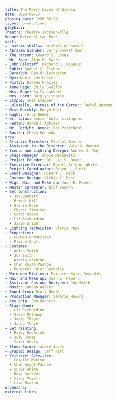 ```yaml
---
title: The Merry Wives of Windsor
date: 1996-09-13
closing_date: 1996-09-22
layout: productions
playbill:
Theatre: Theatre Jacksonville
Venue: Metropolitan Park
cast:
- Justice Shallow: Michael O'Connell
- Abraham Slender: Jerry Emmett Owen
- The Parson: Edward S. Jones
- Mr. Page: Alan H. Sacks
- John Falstaff: Richard C. DeSpain
- Robin: Samuel C. Fisher
- Bardolph: David Livingston
- Nym: Noble Lee Lester
- Pistol: Darren Frazier
- Anne Page: Emily Swallow
- Mrs. Page: Sally Lambert
- Mrs. Ford: Harolyn Sharpe
- Simple: Joel Klepper
- Lulabelle, Hostess of the Garter: Rachel Quamme
- Miss Quickly: Robyn Neal
- Rugby: Terry Weems
- Dr. Caius: Lewis 'Skip' Livingston
- Fenton: Randall Adkison
- Mr. Ford/Mr. Brook: Bob Pritchard
- Buster: Chris Kennedy
crew:
- Artistic Director: Michael Emerson
- Assistant to the Director: Valerie Howard
- Scenic and Lighting Design: Andrew J. Way
- Stage Manager: Abbie Malkawitz
- Project Founder: Dr. Lee S. Beger
- Executive Director: Robert Arleigh White
- Project Coordinator: Robyn L. Scott
- Sound Designer: Robert J. Rick
- Costume Design: Vickie K. Bast
- Wigs, Hair and Make-up: Joan E. Powers
- Master Carpenter: Bill Baughn
- Set Construction:
  - Jon Bennett
  - Brandi Hill
  - Gloria Pepe
  - Cherri Stratton
  - Scott Hooks
  - Liz Richardson
  - Jamie Wright
- Lighting Technician: Gloria Pepe
- Properties:
  - Carmen Chronister
  - Elaine Gantz
- Costumes:
  - Andra Smith
  - Joy Smith
  - Nitzia Cochran
  - Chad Royal-Pascoe
  - Margaret Kaler Reynolds
- Wardrobe Mistress: Margaret Kaler Reynolds
- Hair and Make-up: Joan E. Powers
- Assistant Costume Designer: Joy Smith
- Music: Landon Walker
- Sound Crew: Scott Hooks
- Production Manager: Valerie Howard
- Key Grip: Jon Bennett
- Stage Hand:
  - Liz Richardson
  - Steve Metheny
  - Jamie Thayer
  - Jacob Thayer
- Set Painting:
  - Randy Roderick
  - Judy Jones
  - Scott Hooks
- Study Guide: Jackie Jones
- Graphic Design: Jeff Rall
- Volunteer Committee:
  - Lovelle MacLean
  - Chad Royal-Pascoe
  - Susie White
  - Rose Sarkees
  - Sandy Meyers
  - Lisa Braren
orchestra:
external_links:
---
```

